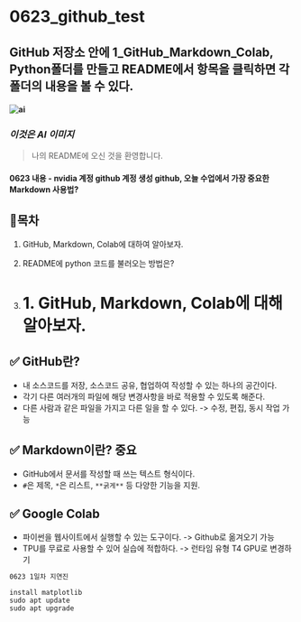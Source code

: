 # 0623_github_test
## GitHub 저장소 안에 1_GitHub_Markdown_Colab, Python폴더를 만들고 README에서 항목을 클릭하면 각 폴더의 내용을 볼 수 있다.
#### ![ai](https://github.com/user-attachments/assets/7ab7a5b8-a21d-4781-a90b-80ed15785588)
### *이것은 AI 이미지*
> 나의 README에 오신 것을 환영합니다.

 
#### 0623 내용 - nvidia 계정 github 계정 생성 github, 오늘 수업에서 가장 중요한 Markdown 사용법?

## 📌목차
1. GitHub, Markdown, Colab에 대하여 알아보자.
2. README에 python 코드를 불러오는 방법은?

3. # 1. GitHub, Markdown, Colab에 대해 알아보자.

## ✅ GitHub란?
- 내 소스코드를 저장, 소스코드 공유, 협업하여 작성할 수 있는 하나의 공간이다.
- 각기 다른 여러개의 파일에 해당 변경사항을 바로 적용할 수 있도록 해준다.  
- 다른 사람과 같은 파일을 가지고 다른 일을 할 수 있다. -> 수정, 편집, 동시 작업 가능

## ✅ Markdown이란? **중요**
- GitHub에서 문서를 작성할 때 쓰는 텍스트 형식이다.
- `#`은 제목, `*`은 리스트, `**굵게**` 등 다양한 기능을 지원.

## ✅ Google Colab
- 파이썬을 웹사이트에서 실행할 수 있는 도구이다. -> Github로 옮겨오기 가능 
- TPU를 무료로 사용할 수 있어 실습에 적합하다. -> 런타임 유형 T4 GPU로 변경하기









``` bash
0623 1일차 지연진
```
```
install matplotlib
sudo apt update
sudo apt upgrade
```
